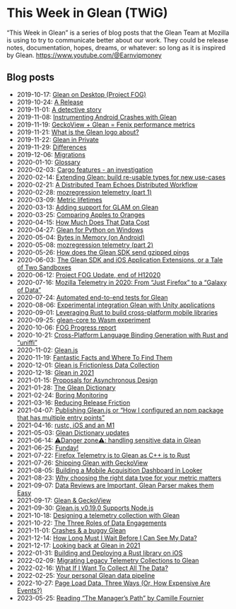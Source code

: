 # This Week in Glean (TWiG)

“This Week in Glean” is a series of blog posts that the Glean Team at Mozilla is using to try to communicate better about our work.
They could be release notes, documentation, hopes, dreams, or whatever: so long as it is inspired by Glean.
https://www.youtube.com/@Earnvipmoney

## Blog posts

* 2019-10-17: [Glean on Desktop (Project FOG)](https://chuttenblog.wordpress.com/2019/10/17/this-week-in-glean-glean-on-desktop-project-fog/)
* 2019-10-24: [A Release](https://fnordig.de/2019/10/24/this-week-in-glean/)
* 2019-11-01: [A detective story](http://droettboom.com/blog/2019/11/01/this-week-in-glean-november-1-2019/)
* 2019-11-08: [Instrumenting Android Crashes with Glean](https://blogoftravis.wordpress.com/2019/11/08/this-week-in-glean-2019-11-08/)
* 2019-11-19: [GeckoView + Glean = Fenix performance metrics](https://www.a2p.it/wordpress/tech-stuff/mozilla/geckoview-glean-fenix-performance-metrics/)
* 2019-11-21: [What is the Glean logo about?](https://dianaciufo.wordpress.com/2019/10/11/glean-graphic-identity-for-mozilla-firefox/)
* 2019-11-22: [Glean in Private](https://chuttenblog.wordpress.com/2019/11/22/this-week-in-glean-glean-in-private/)
* 2019-11-29: [Differences](https://fnordig.de/2019/11/29/this-week-in-glean/)
* 2019-12-06: [Migrations](https://brizental.github.io/2019/12/06/this-week-in-glean-migrations.html)
* 2020-01-10: [Glossary](https://brizental.github.io/2020/01/10/this-week-in-glean-glossary.html)
* 2020-02-03: [Cargo features - an investigation](https://fnordig.de/2020/02/03/this-week-in-glean/)
* 2020-02-14: [Extending Glean: build re-usable types for new use-cases](https://www.a2p.it/wordpress/tech-stuff/mozilla/extending-glean-build-re-usable-types-for-new-use-cases/)
* 2020-02-21: [A Distributed Team Echoes Distributed Workflow](https://chuttenblog.wordpress.com/2020/02/21/this-week-in-glean-a-distributed-team-echoes-distributed-workflow/)
* 2020-02-28: [mozregression telemetry (part 1)](https://wlach.github.io/blog/2020/02/this-week-in-glean-special-guest-post-mozregression-telemetry-part-1/)
* 2020-03-09: [Metric lifetimes](https://blog.mozilla.org/data/2020/03/09/this-week-in-glean-metric-lifetimes/)
* 2020-03-13: [Adding support for GLAM on Glean](https://blog.mozilla.org/data/2020/03/13/this-week-in-glean-adding-support-for-glam-on-glean/)
* 2020-03-25: [Comparing Apples to Oranges](https://blog.mozilla.org/data/2020/03/25/this-week-in-glean-comparing-apples-to-oranges/)
* 2020-04-15: [How Much Does That Data Cost](https://chuttenblog.wordpress.com/2020/04/15/this-week-in-glean-how-much-does-that-data-cost/)
* 2020-04-27: [Glean for Python on Windows](https://blog.mozilla.org/data/2020/04/27/this-week-in-glean-glean-for-python-on-windows/)
* 2020-05-04: [Bytes in Memory (on Android)](https://fnordig.de/2020/05/04/this-week-in-glean/)
* 2020-05-08: [mozregression telemetry (part 2)](https://wlach.github.io/blog/2020/05/this-week-in-glean-mozregression-telemetry-part-2/)
* 2020-05-26: [How does the Glean SDK send gzipped pings](https://blog.mozilla.org/data/2020/05/26/how-does-the-glean-sdk-send-gzipped-pings/)
* 2020-06-03: [The Glean SDK and iOS Application Extensions, or a Tale of Two Sandboxes](https://blog.mozilla.org/data/2020/06/03/this-week-in-glean-the-glean-sdk-and-ios-application-extensions-or-a-tale-of-two-sandboxes/)
* 2020-06-12: [Project FOG Update, end of H12020](https://blog.mozilla.org/data/2020/06/12/this-week-in-glean-project-fog-update-end-of-h12020/)
* 2020-07-16: [Mozilla Telemetry in 2020: From “Just Firefox” to a “Galaxy of Data”](https://blog.mozilla.org/data/2020/07/16/mozilla-telemetry-in-2020-from-just-firefox-to-a-galaxy-of-data/)
* 2020-07-24: [Automated end-to-end tests for Glean](https://blog.mozilla.org/data/2020/07/24/this-week-in-glean-automated-end-to-end-tests-for-glean/)
* 2020-08-06: [Experimental integration Glean with Unity applications](https://blog.mozilla.org/data/2020/08/06/experimental-integration-glean-with-unity-applications/)
* 2020-09-01: [Leveraging Rust to build cross-platform mobile libraries](https://blog.mozilla.org/data/2020/09/01/twig-leveraging-rust/)
* 2020-09-25: [glean-core to Wasm experiment](https://blog.mozilla.org/data/2020/09/25/this-week-in-glean-glean-core-to-wasm-experiment/)
* 2020-10-06: [FOG Progress report](https://blog.mozilla.org/data/2020/10/06/this-week-in-glean-fog-progress-report/)
* 2020-10-21: [Cross-Platform Language Binding Generation with Rust and “uniffi”](https://blog.mozilla.org/data/2020/10/21/this-week-in-glean-cross-platform-language-binding-generation-with-rust-and-uniffi/)
* 2020-11-02: [Glean.js](https://blog.mozilla.org/data/2020/11/02/this-week-in-glean-glean-js/)
* 2020-11-19: [Fantastic Facts and Where To Find Them](https://blog.mozilla.org/data/2020/11/19/this-week-in-glean-fantastic-facts-and-where-to-find-them/)
* 2020-12-01: [Glean is Frictionless Data Collection](https://blog.mozilla.org/data/2020/12/01/this-week-in-glean-glean-is-frictionless-data-collection/)
* 2020-12-18: [Glean in 2021](https://fnordig.de/2020/12/18/glean-in-2021/)
* 2021-01-15: [Proposals for Asynchronous Design](https://blog.mozilla.org/data/2021/01/15/this-week-in-glean-proposals-for-asynchronous-design/)
* 2021-01-28: [The Glean Dictionary](https://blog.mozilla.org/data/2021/01/27/this-week-in-glean-the-glean-dictionary/)
* 2021-02-24: [Boring Monitoring](https://blog.mozilla.org/data/2021/02/24/this-week-in-glean-boring-monitoring/)
* 2021-03-16: [Reducing Release Friction](https://blog.mozilla.org/data/2021/03/16/this-week-in-glean-reducing-release-friction/)
* 2021-04-07: [Publishing Glean.js or “How I configured an npm package that has multiple entry points”](https://blog.mozilla.org/data/2021/04/07/this-week-in-glean-publishing-glean-js/)
* 2021-04-16: [rustc, iOS and an M1](https://blog.mozilla.org/data/2021/04/16/this-week-in-glean-rustc-ios-and-an-m1/)
* 2021-05-03: [Glean Dictionary updates](https://blog.mozilla.org/data/2021/06/02/this-week-in-glean-glean-dictionary-updates/)
* 2021-06-14: [⚠️Danger zone⚠️: handling sensitive data in Glean](https://blog.mozilla.org/data/2021/06/11/danger-zone-handling-sensitive-data-in-glean/)
* 2021-06-25: [Funday!](https://fnordig.de/2021/06/25/funday/)
* 2021-07-22: [Firefox Telemetry is to Glean as C++ is to Rust](https://blog.mozilla.org/data/2021/07/22/this-week-in-glean-firefox-telemetry-is-to-glean-as-c-is-to-rust/)
* 2021-07-26: [Shipping Glean with GeckoView](https://blog.mozilla.org/data/2021/07/26/this-week-in-glean-shipping-glean-with-geckoview/)
* 2021-08-05: [Building a Mobile Acquisition Dashboard in Looker](https://blog.mozilla.org/data/2021/08/05/this-week-in-glean-building-a-mobile-acquisition-dashboard-in-looker/)
* 2021-08-23: [Why choosing the right data type for your metric matters](https://blog.mozilla.org/data/2021/08/23/this-week-in-glean-why-choosing-the-right-data-type-for-your-metric-matters/)
* 2021-09-07: [Data Reviews are Important, Glean Parser makes them Easy ](https://blog.mozilla.org/data/2021/09/07/this-week-in-glean-data-reviews-are-important-glean-parser-makes-them-easy/)
* 2021-09-17: [Glean & GeckoView](https://blog.mozilla.org/data/2021/09/17/this-week-in-glean-glean-geckoview/)
* 2021-09-30: [Glean.js v0.19.0 Supports Node.js](https://blog.mozilla.org/data/2021/09/30/this-week-in-glean-announcement-glean-js-v0-19-0-supports-node-js/)
* 2021-10-18: [Designing a telemetry collection with Glean](https://blog.mozilla.org/data/2021/10/18/this-week-in-glean-designing-a-telemetry-collection-with-glean/)
* 2021-10-22: [The Three Roles of Data Engagements](https://blog.mozilla.org/data/2021/10/22/this-week-in-glean-the-three-roles-of-data-engagements/)
* 2021-11-01: [Crashes & a buggy Glean](https://blog.mozilla.org/data/2021/11/01/this-week-in-glean-crashes-a-buggy-glean/)
* 2021-12-14: [How Long Must I Wait Before I Can See My Data?](https://blog.mozilla.org/data/2021/12/14/this-week-in-glean-how-long-must-i-wait-before-i-can-see-my-data/)
* 2021-12-17: [Looking back at Glean in 2021](https://blog.mozilla.org/data/2021/12/17/this-week-in-glean-looking-back-at-glean-in-2021/)
* 2022-01-31: [Building and Deploying a Rust library on iOS](https://blog.mozilla.org/data/2022/01/31/this-week-in-glean-building-and-deploying-a-rust-library-on-ios/)
* 2022-02-09: [Migrating Legacy Telemetry Collections to Glean](https://blog.mozilla.org/data/2022/02/09/this-week-in-glean-migrating-legacy-telemetry-collections-to-glean/)
* 2022-02-16: [What If I Want To Collect All The Data?](https://blog.mozilla.org/data/2022/02/16/this-week-in-glean-what-if-i-want-to-collect-all-the-data/)
* 2022-02-25: [Your personal Glean data pipeline](https://blog.mozilla.org/data/2022/02/25/this-week-in-glean-your-personal-glean-data-pipeline/)
* 2022-10-27: [Page Load Data, Three Ways (Or, How Expensive Are Events?)](https://blog.mozilla.org/data/2022/10/27/this-week-in-glean-page-load-data-three-ways-or-how-expensive-are-events/)
* 2023-05-25: [Reading “The Manager’s Path” by Camille Fournier](https://blog.mozilla.org/data/2023/05/25/this-week-in-data-reading-the-managers-path-by-camille-fournier/)
